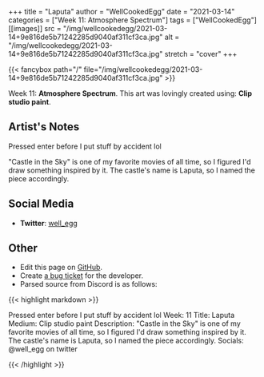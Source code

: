 +++
title =       "Laputa"
author =      "WellCookedEgg"
date =        "2021-03-14"
categories =  ["Week 11: Atmosphere Spectrum"]
tags =        ["WellCookedEgg"]
[[images]]
                      src = "/img/wellcookedegg/2021-03-14+9e816de5b71242285d9040af311cf3ca.jpg"
                      alt = "/img/wellcookedegg/2021-03-14+9e816de5b71242285d9040af311cf3ca.jpg"
                      stretch = "cover"
+++


{{< fancybox path="/" file="/img/wellcookedegg/2021-03-14+9e816de5b71242285d9040af311cf3ca.jpg" >}}


Week 11: **Atmosphere Spectrum**. This art was lovingly created using: **Clip studio paint**.

## Artist's Notes

Pressed enter before I put stuff by accident lol

"Castle in the Sky" is one of my favorite movies of all time, so I figured I'd draw something inspired by it. The castle's name is Laputa, so I named the piece accordingly.

## Social Media

- **Twitter**: [well_egg]()


## Other

- Edit this page on [GitHub](https://github.com/teaminkling/web-refresh/edit/main/blog/content/blog/wellcookedegg-week-11-a1f0.md).
- Create [a bug ticket](https://github.com/teaminkling/web-refresh/issues/new?assignees=&labels=bug&template=problem-report.md&title=) for the developer.
- Parsed source from Discord is as follows:

{{< highlight markdown >}}

Pressed enter before I put stuff by accident lol
Week: 11
Title: Laputa
Medium: Clip studio paint
Description: "Castle in the Sky" is one of my favorite movies of all time, so I figured I'd draw something inspired by it. The castle's name is Laputa, so I named the piece accordingly. 
Socials: @well_egg on twitter

{{< /highlight >}}
